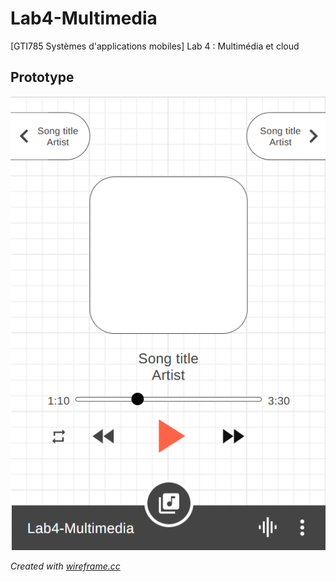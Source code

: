 # Lab4-Multimedia
[GTI785 Systèmes d'applications mobiles] Lab 4 : Multimédia et cloud

## Prototype
![image](https://github.com/Krow10/Lab4-Multimedia/blob/master/app_prototype.png)

*Created with [wireframe.cc](https://wireframe.cc/RzUhgG)*
